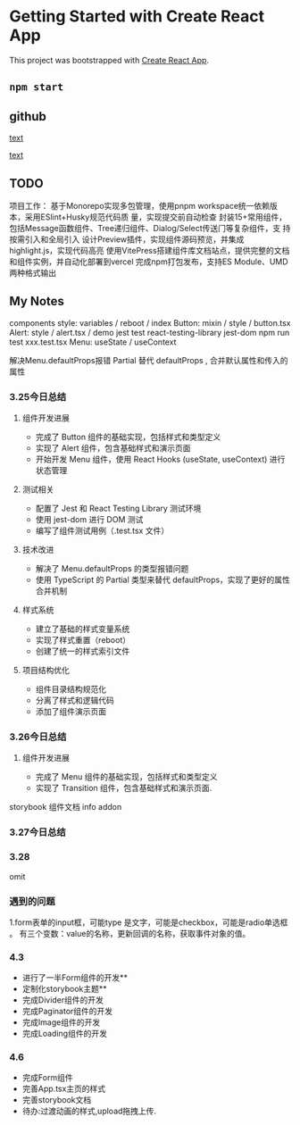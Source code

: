 # Getting Started with Create React App

This project was bootstrapped with [Create React App](https://github.com/facebook/create-react-app).

## `npm start`

## github

[text](https://github.com/zihao17/rainbow-ui)

[text](https://rainbow-9bwb6s833-zihao17s-projects.vercel.app/)

## TODO

项⽬⼯作：
基于Monorepo实现多包管理，使⽤pnpm workspace统⼀依赖版本，采⽤ESlint+Husky规范代码质
量，实现提交前⾃动检查
封装15+常⽤组件，包括Message函数组件、Tree递归组件、Dialog/Select传送⻔等复杂组件，⽀
持按需引⼊和全局引⼊
设计Preview插件，实现组件源码预览，并集成highlight.js，实现代码⾼亮
使⽤VitePress搭建组件库⽂档站点，提供完整的⽂档和组件实例，并⾃动化部署到vercel
完成npm打包发布，⽀持ES Module、UMD两种格式输出

## My Notes

components
style: variables / reboot / index
Button: mixin / style / button.tsx
Alert: style / alert.tsx / demo
jest test react-testing-library jest-dom npm run test xxx.test.tsx
Menu: useState / useContext

解决Menu.defaultProps报错
Partial 替代 defaultProps , 合并默认属性和传入的属性

### 3.25今日总结

1. 组件开发进展

   - 完成了 Button 组件的基础实现，包括样式和类型定义
   - 实现了 Alert 组件，包含基础样式和演示页面
   - 开始开发 Menu 组件，使用 React Hooks (useState, useContext) 进行状态管理

2. 测试相关

   - 配置了 Jest 和 React Testing Library 测试环境
   - 使用 jest-dom 进行 DOM 测试
   - 编写了组件测试用例（.test.tsx 文件）

3. 技术改进

   - 解决了 Menu.defaultProps 的类型报错问题
   - 使用 TypeScript 的 Partial 类型来替代 defaultProps，实现了更好的属性合并机制

4. 样式系统

   - 建立了基础的样式变量系统
   - 实现了样式重置（reboot）
   - 创建了统一的样式索引文件

5. 项目结构优化
   - 组件目录结构规范化
   - 分离了样式和逻辑代码
   - 添加了组件演示页面

### 3.26今日总结

1. 组件开发进展

   - 完成了 Menu 组件的基础实现，包括样式和类型定义
   - 实现了 Transition 组件，包含基础样式和演示页面.

storybook 组件文档
info addon

### 3.27今日总结

### 3.28

omit

### 遇到的问题

1.form表单的input框，可能type 是文字，可能是checkbox，可能是radio单选框 。
有三个变数：value的名称，更新回调的名称，获取事件对象的值。

### 4.3

- 进行了一半Form组件的开发\*\*
- 定制化storybook主题\*\*
- 完成Divider组件的开发
- 完成Paginator组件的开发
- 完成Image组件的开发
- 完成Loading组件的开发

### 4.6

- 完成Form组件
- 完善App.tsx主页的样式
- 完善storybook文档
- 待办:过渡动画的样式,upload拖拽上传.

